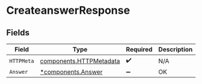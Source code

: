 # CreateanswerResponse


## Fields

| Field                                                              | Type                                                               | Required                                                           | Description                                                        |
| ------------------------------------------------------------------ | ------------------------------------------------------------------ | ------------------------------------------------------------------ | ------------------------------------------------------------------ |
| `HTTPMeta`                                                         | [components.HTTPMetadata](../../models/components/httpmetadata.md) | :heavy_check_mark:                                                 | N/A                                                                |
| `Answer`                                                           | [*components.Answer](../../models/components/answer.md)            | :heavy_minus_sign:                                                 | OK                                                                 |